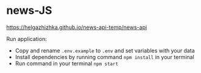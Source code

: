 # news-JS
https://helgazhizhka.github.io/news-api-temp/news-api

Run application:  
- Copy and rename `.env.example` to `.env` and set variables with your data  
- Install dependencies by running command `npm install` in your terminal
- Run command in your terminal `npm start`  
